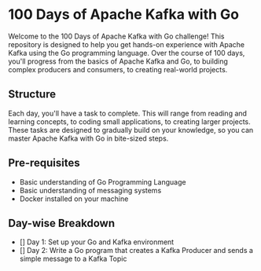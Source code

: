 # 100 Days of Apache Kafka with Go

Welcome to the 100 Days of Apache Kafka with Go challenge! This repository is designed to help you get hands-on experience with Apache Kafka using the Go programming language. Over the course of 100 days, you'll progress from the basics of Apache Kafka and Go, to building complex producers and consumers, to creating real-world projects.

## Structure

Each day, you'll have a task to complete. This will range from reading and learning concepts, to coding small applications, to creating larger projects. These tasks are designed to gradually build on your knowledge, so you can master Apache Kafka with Go in bite-sized steps.

## Pre-requisites

- Basic understanding of Go Programming Language
- Basic understanding of messaging systems
- Docker installed on your machine

## Day-wise Breakdown

- [] Day 1: Set up your Go and Kafka environment
- [] Day 2: Write a Go program that creates a Kafka Producer and sends a simple message to a Kafka Topic
